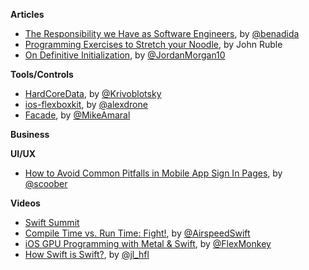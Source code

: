 **Articles**

* [The Responsibility we Have as Software Engineers](http://benlog.com/2015/05/23/the-responsibility-we-have-as-software-engineers/), by [@benadida](https://twitter.com/benadida)
* [Programming Exercises to Stretch your Noodle](http://spin.atomicobject.com/2015/05/24/programming-exercises/), by John Ruble
* [On Definitive Initialization](https://medium.com/the-traveled-ios-developers-guide/on-definitive-initialization-54284ef5c96f), by [@JordanMorgan10](https://twitter.com/JordanMorgan10)


**Tools/Controls**

* [HardCoreData](https://github.com/Krivoblotsky/HardCoreData), by [@Krivoblotsky](https://twitter.com/Krivoblotsky)
* [ios-flexboxkit](https://github.com/alexdrone/ios-flexboxkit), by [@alexdrone](https://twitter.com/alexdrone)
* [Facade](https://github.com/mamaral/Facade), by [@MikeAmaral](https://twitter.com/MikeAmaral)


**Business**


**UI/UX**

* [How to Avoid Common Pitfalls in Mobile App Sign In Pages](https://medium.com/@scoober/how-to-avoid-common-pitfalls-in-mobile-app-sign-in-pages-7f7ec37c13ce), by [@scoober](https://twitter.com/scoober)


**Videos**

* [Swift Summit](http://realm.io/news/swift-summit/)
 * [Compile Time vs. Run Time: Fight!](http://realm.io/news/swift-summit-airspeed-velocity-zero-cost-abstractions/), by [@AirspeedSwift](https://twitter.com/AirspeedSwift)
 * [iOS GPU Programming with Metal & Swift](http://realm.io/news/swift-summit-simon-gladman-metal/), by [@FlexMonkey](https://twitter.com/flexmonkey)
 * [How Swift is Swift?](http://realm.io/news/swift-summit-joseph-lord-performance/), by [@jl_hfl](https://twitter.com/jl_hfl)
